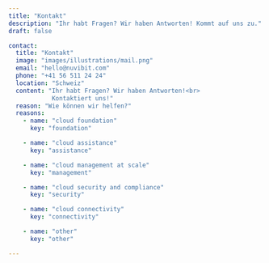 ```yaml
---
title: "Kontakt"
description: "Ihr habt Fragen? Wir haben Antworten! Kommt auf uns zu."
draft: false

contact:
  title: "Kontakt"
  image: "images/illustrations/mail.png"
  email: "hello@nuvibit.com"
  phone: "+41 56 511 24 24"
  location: "Schweiz"
  content: "Ihr habt Fragen? Wir haben Antworten!<br>
            Kontaktiert uns!"
  reason: "Wie können wir helfen?"
  reasons:
    - name: "cloud foundation"
      key: "foundation"

    - name: "cloud assistance"
      key: "assistance"

    - name: "cloud management at scale"
      key: "management"

    - name: "cloud security and compliance"
      key: "security"

    - name: "cloud connectivity"
      key: "connectivity"

    - name: "other"
      key: "other"

---
```

